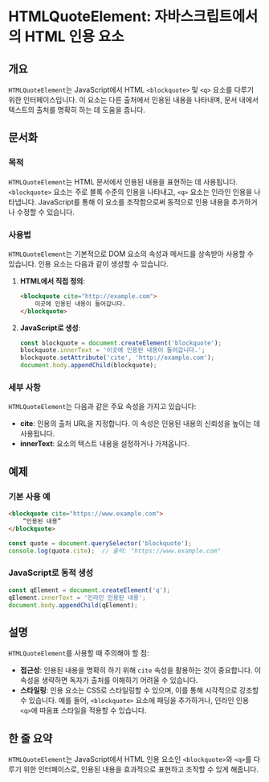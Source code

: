 <!--
Meta Description: # HTMLQuoteElement: 자바스크립트에서의 HTML 인용 요소 ## 개요 `HTMLQuoteElement`는 JavaScript에서 HTML `<blockquote>` 및 `<q>` 요소를 다루기 위한 인터페이스입니다. 이 요소는 다른 출처에서 인용된 내용을...
Meta Keywords: blockquote, 인용된, htmlquoteelement, 있습니다, html
-->

# HTMLQuoteElement: 자바스크립트에서의 HTML 인용 요소

## 개요
`HTMLQuoteElement`는 JavaScript에서 HTML `<blockquote>` 및 `<q>` 요소를 다루기 위한 인터페이스입니다. 이 요소는 다른 출처에서 인용된 내용을 나타내며, 문서 내에서 텍스트의 출처를 명확히 하는 데 도움을 줍니다.

## 문서화
### 목적
`HTMLQuoteElement`는 HTML 문서에서 인용된 내용을 표현하는 데 사용됩니다. `<blockquote>` 요소는 주로 블록 수준의 인용을 나타내고, `<q>` 요소는 인라인 인용을 나타냅니다. JavaScript를 통해 이 요소를 조작함으로써 동적으로 인용 내용을 추가하거나 수정할 수 있습니다.

### 사용법
`HTMLQuoteElement`는 기본적으로 DOM 요소의 속성과 메서드를 상속받아 사용할 수 있습니다. 인용 요소는 다음과 같이 생성할 수 있습니다.

1. **HTML에서 직접 정의**:
   ```html
   <blockquote cite="http://example.com">
       이곳에 인용된 내용이 들어갑니다.
   </blockquote>
   ```

2. **JavaScript로 생성**:
   ```javascript
   const blockquote = document.createElement('blockquote');
   blockquote.innerText = '이곳에 인용된 내용이 들어갑니다.';
   blockquote.setAttribute('cite', 'http://example.com');
   document.body.appendChild(blockquote);
   ```

### 세부 사항
`HTMLQuoteElement`는 다음과 같은 주요 속성을 가지고 있습니다:
- **cite**: 인용의 출처 URL을 지정합니다. 이 속성은 인용된 내용의 신뢰성을 높이는 데 사용됩니다.
- **innerText**: 요소의 텍스트 내용을 설정하거나 가져옵니다.

## 예제
### 기본 사용 예
```html
<blockquote cite="https://www.example.com">
    “인용된 내용”
</blockquote>
```
```javascript
const quote = document.querySelector('blockquote');
console.log(quote.cite);  // 출력: "https://www.example.com"
```

### JavaScript로 동적 생성
```javascript
const qElement = document.createElement('q');
qElement.innerText = '인라인 인용된 내용';
document.body.appendChild(qElement);
```

## 설명
`HTMLQuoteElement`를 사용할 때 주의해야 할 점:
- **접근성**: 인용된 내용을 명확히 하기 위해 `cite` 속성을 활용하는 것이 중요합니다. 이 속성을 생략하면 독자가 출처를 이해하기 어려울 수 있습니다.
- **스타일링**: 인용 요소는 CSS로 스타일링할 수 있으며, 이를 통해 시각적으로 강조할 수 있습니다. 예를 들어, `<blockquote>` 요소에 패딩을 추가하거나, 인라인 인용 `<q>`에 따옴표 스타일을 적용할 수 있습니다.

## 한 줄 요약
`HTMLQuoteElement`는 JavaScript에서 HTML 인용 요소인 `<blockquote>`와 `<q>`를 다루기 위한 인터페이스로, 인용된 내용을 효과적으로 표현하고 조작할 수 있게 해줍니다.